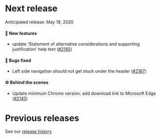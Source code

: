 # Next release

Anticipated release: May 18, 2020

#### 🚀 New features

- update 'Statement of alternative considerations and supporting justification' help text ([#2185])

#### 🐛 Bugs fixed

- Left side navigation should not get stuck under the header ([#2187])

#### ⚙️ Behind the scenes

- Update minimum Chrome version; add download link to Microsoft Edge ([#2145])

# Previous releases

See our [release history](https://github.com/18F/cms-hitech-apd/releases)

[#2187]: https://github.com/18F/cms-hitech-apd/issues/2187
[#2145]: https://github.com/18F/cms-hitech-apd/issues/2145
[#2185]: https://github.com/18F/cms-hitech-apd/issues/2185
